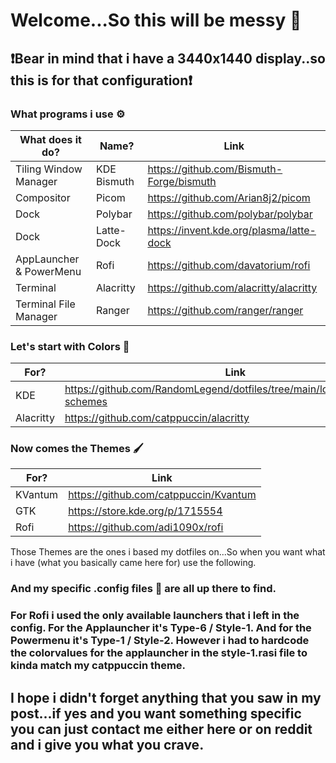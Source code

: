 # Welcome...So this will be messy 🤗

## ❗Bear in mind that i have a 3440x1440 display..so this is for that configuration❗

### What programs i use ⚙️
|What does it do?   | Name?   |Link   |
|---|---|---|
| Tiling Window Manager  | KDE Bismuth   | https://github.com/Bismuth-Forge/bismuth  |
| Compositor  | Picom  | https://github.com/Arian8j2/picom  |
| Dock  | Polybar  | https://github.com/polybar/polybar  |
| Dock  | Latte-Dock  | https://invent.kde.org/plasma/latte-dock   |
| AppLauncher & PowerMenu  | Rofi  | https://github.com/davatorium/rofi  |
| Terminal  | Alacritty  |https://github.com/alacritty/alacritty   |
| Terminal File Manager  | Ranger  |https://github.com/ranger/ranger   |

### Let's start with Colors 🌈

|For?| Link |
|---|---|
| KDE   | https://github.com/RandomLegend/dotfiles/tree/main/local/share/color-schemes |
| Alacritty  | https://github.com/catppuccin/alacritty |


### Now comes the Themes 🖌️

|For?| Link |
|---|---|
| KVantum   | https://github.com/catppuccin/Kvantum |
| GTK  | https://store.kde.org/p/1715554 |
| Rofi  | https://github.com/adi1090x/rofi |

Those Themes are the ones i based my dotfiles on...So when you want what i have (what you basically came here for) use the following.

### And my specific .config files 📑 are all up there to find. 

### For Rofi i used the only available launchers that i left in the config. For the Applauncher it's Type-6 / Style-1. And for the Powermenu it's  Type-1 / Style-2. However i had to hardcode the colorvalues for the applauncher in the style-1.rasi file to kinda match my catppuccin theme.

## I hope i didn't forget anything that you saw in my post...if yes and you want something specific you can just contact me either here or on reddit and i give you what you crave.
